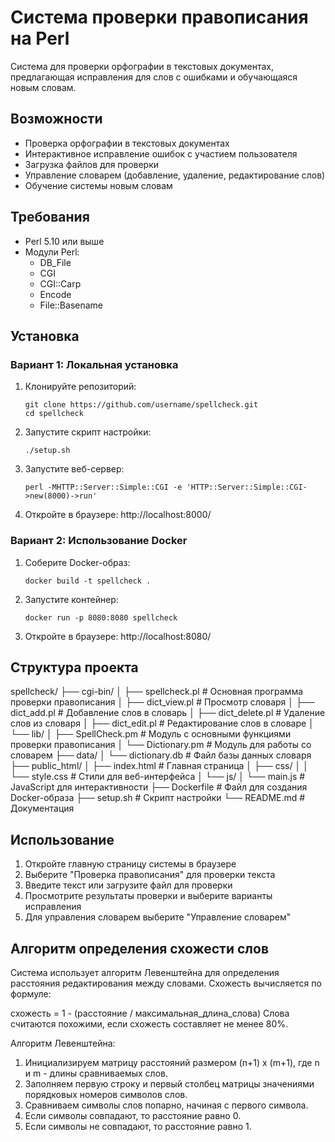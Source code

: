 # Система проверки правописания на Perl

Система для проверки орфографии в текстовых документах, предлагающая исправления для слов с ошибками и обучающаяся новым словам.

## Возможности

- Проверка орфографии в текстовых документах
- Интерактивное исправление ошибок с участием пользователя
- Загрузка файлов для проверки
- Управление словарем (добавление, удаление, редактирование слов)
- Обучение системы новым словам

## Требования

- Perl 5.10 или выше
- Модули Perl:
  - DB_File
  - CGI
  - CGI::Carp
  - Encode
  - File::Basename

## Установка

### Вариант 1: Локальная установка

1. Клонируйте репозиторий:
   ```
   git clone https://github.com/username/spellcheck.git
   cd spellcheck
   ```

2. Запустите скрипт настройки:
   ```
   ./setup.sh
   ```

3. Запустите веб-сервер:
   ```
   perl -MHTTP::Server::Simple::CGI -e 'HTTP::Server::Simple::CGI->new(8000)->run'
   ```

4. Откройте в браузере: http://localhost:8000/

### Вариант 2: Использование Docker

1. Соберите Docker-образ:
   ```
   docker build -t spellcheck .
   ```

2. Запустите контейнер:
   ```
   docker run -p 8080:8080 spellcheck
   ```

3. Откройте в браузере: http://localhost:8080/

## Структура проекта 
spellcheck/
├── cgi-bin/
│ ├── spellcheck.pl # Основная программа проверки правописания
│ ├── dict_view.pl # Просмотр словаря
│ ├── dict_add.pl # Добавление слов в словарь
│ ├── dict_delete.pl # Удаление слов из словаря
│ ├── dict_edit.pl # Редактирование слов в словаре
│ └── lib/
│ ├── SpellCheck.pm # Модуль с основными функциями проверки правописания
│ └── Dictionary.pm # Модуль для работы со словарем
├── data/
│ └── dictionary.db # Файл базы данных словаря
├── public_html/
│ ├── index.html # Главная страница
│ ├── css/
│ │ └── style.css # Стили для веб-интерфейса
│ └── js/
│ └── main.js # JavaScript для интерактивности
├── Dockerfile # Файл для создания Docker-образа
├── setup.sh # Скрипт настройки
└── README.md # Документация

## Использование

1. Откройте главную страницу системы в браузере
2. Выберите "Проверка правописания" для проверки текста
3. Введите текст или загрузите файл для проверки
4. Просмотрите результаты проверки и выберите варианты исправления
5. Для управления словарем выберите "Управление словарем"

## Алгоритм определения схожести слов

Система использует алгоритм Левенштейна для определения расстояния редактирования между словами. Схожесть вычисляется по формуле:

схожесть = 1 - (расстояние / максимальная_длина_слова)
Слова считаются похожими, если схожесть составляет не менее 80%.

Алгоритм Левенштейна:

1. Инициализируем матрицу расстояний размером (n+1) x (m+1), где n и m - длины сравниваемых слов.
2. Заполняем первую строку и первый столбец матрицы значениями порядковых номеров символов слов.
3. Сравниваем символы слов попарно, начиная с первого символа.
4. Если символы совпадают, то расстояние равно 0.
5. Если символы не совпадают, то расстояние равно 1.

